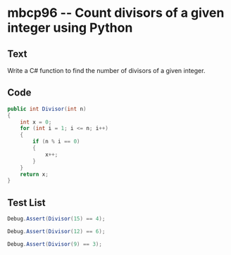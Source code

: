 # mbcp96 -- Count divisors of a given integer using Python

## Text

Write a C# function to find the number of divisors of a given integer.

## Code

```csharp
public int Divisor(int n)
{
    int x = 0;
    for (int i = 1; i <= n; i++)
    {
        if (n % i == 0)
        {
            x++;
        }
    }
    return x;
}
```

## Test List

```csharp
Debug.Assert(Divisor(15) == 4);
```

```csharp
Debug.Assert(Divisor(12) == 6);
```

```csharp
Debug.Assert(Divisor(9) == 3);
```
